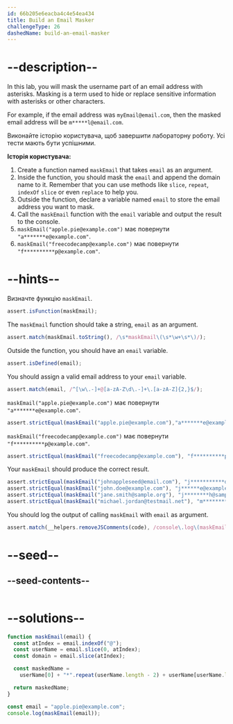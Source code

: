 ```yaml
---
id: 66b205e6eacba4c4e54ea434
title: Build an Email Masker
challengeType: 26
dashedName: build-an-email-masker
---
```


# --description--

In this lab, you will mask the username part of an email address with asterisks. Masking is a term used to hide or replace sensitive information with asterisks or other characters.

For example, if the email address was `myEmail@email.com`, then the masked email address will be `m*****l@email.com`.

Виконайте історію користувача, щоб завершити лабораторну роботу. Усі тести мають бути успішними.

**Історія користувача:**

1. Create a function named `maskEmail` that takes `email` as an argument.
2. Inside the function, you should mask the `email` and append the domain name to it.  Remember that you can use methods like `slice`, `repeat`, `indexOf` `slice` or even `replace` to help you.
3. Outside the function, declare a variable named `email` to store the email address you want to mask.
4. Call the `maskEmail` function with the `email` variable and output the result to the console.
5. `maskEmail("apple.pie@example.com")` має повернути `"a*******e@example.com"`.
6. `maskEmail("freecodecamp@example.com")` має повернути `"f**********p@example.com"`.

# --hints--

Визначте функцію `maskEmail`.

```js
assert.isFunction(maskEmail);
```

The `maskEmail` function should take a string, `email` as an argument.

```js
assert.match(maskEmail.toString(), /\s*maskEmail\(\s*\w+\s*\)/);
```

Outside the function, you should have an `email` variable.

```js
assert.isDefined(email);
```

You should assign a valid email address to your `email` variable.

```js
assert.match(email, /^[\w\.-]+@[a-zA-Z\d\.-]+\.[a-zA-Z]{2,}$/);
```

`maskEmail("apple.pie@example.com")` має повернути `"a*******e@example.com"`.

```js
assert.strictEqual(maskEmail("apple.pie@example.com"),"a*******e@example.com");
```

`maskEmail("freecodecamp@example.com")` має повернути `"f**********p@example.com"`.

```js
assert.strictEqual(maskEmail("freecodecamp@example.com"), "f**********p@example.com");
```

Your `maskEmail` should produce the correct result.

```js
assert.strictEqual(maskEmail("johnappleseed@email.com"), "j***********d@email.com");
assert.strictEqual(maskEmail("john.doe@example.com"), "j******e@example.com");
assert.strictEqual(maskEmail("jane.smith@sample.org"), "j********h@sample.org");
assert.strictEqual(maskEmail("michael.jordan@testmail.net"), "m************n@testmail.net");
```

You should log the output of calling `maskEmail` with `email` as argument.

```js
assert.match(__helpers.removeJSComments(code), /console\.log\(maskEmail\(email\)\)/);
```

# --seed--

## --seed-contents--

```js

```

# --solutions--

```js
function maskEmail(email) {
  const atIndex = email.indexOf("@");
  const userName = email.slice(0, atIndex);
  const domain = email.slice(atIndex);

  const maskedName =
    userName[0] + "*".repeat(userName.length - 2) + userName[userName.length - 1] + domain;

  return maskedName;
}

const email = "apple.pie@example.com";
console.log(maskEmail(email));
```

